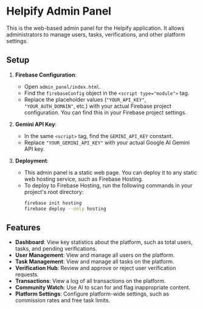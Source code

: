 # Helpify Admin Panel

This is the web-based admin panel for the Helpify application. It allows administrators to manage users, tasks, verifications, and other platform settings.

## Setup

1.  **Firebase Configuration**:
    * Open `admin_panel/index.html`.
    * Find the `firebaseConfig` object in the `<script type="module">` tag.
    * Replace the placeholder values (`"YOUR_API_KEY"`, `"YOUR_AUTH_DOMAIN"`, etc.) with your actual Firebase project configuration. You can find this in your Firebase project settings.

2.  **Gemini API Key**:
    * In the same `<script>` tag, find the `GEMINI_API_KEY` constant.
    * Replace `"YOUR_GEMINI_API_KEY"` with your actual Google AI Gemini API key.

3.  **Deployment**:
    * This admin panel is a static web page. You can deploy it to any static web hosting service, such as Firebase Hosting.
    * To deploy to Firebase Hosting, run the following commands in your project's root directory:
        ```bash
        firebase init hosting
        firebase deploy --only hosting
        ```

## Features

* **Dashboard**: View key statistics about the platform, such as total users, tasks, and pending verifications.
* **User Management**: View and manage all users on the platform.
* **Task Management**: View and manage all tasks on the platform.
* **Verification Hub**: Review and approve or reject user verification requests.
* **Transactions**: View a log of all transactions on the platform.
* **Community Watch**: Use AI to scan for and flag inappropriate content.
* **Platform Settings**: Configure platform-wide settings, such as commission rates and free task limits.